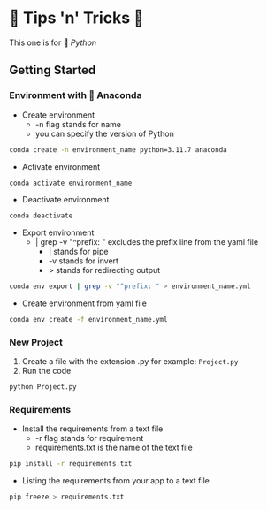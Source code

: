 # 🍆 Tips 'n' Tricks 🎃

This one is for 🐍 *Python*


## Getting Started

### Environment with 🐍 Anaconda

- Create environment
    - -n flag stands for name
    - you can specify the version of Python
```sh
conda create -n environment_name python=3.11.7 anaconda
```
- Activate environment
```sh
conda activate environment_name
```
- Deactivate environment
```sh
conda deactivate
```
- Export environment
    - | grep -v "^prefix: " excludes the prefix line from the yaml file
        - | stands for pipe
        - -v stands for invert
        - \> stands for redirecting output
```sh
conda env export | grep -v "^prefix: " > environment_name.yml
```
- Create environment from yaml file
```sh
conda env create -f environment_name.yml
```

### New Project

1. Create a file with the extension .py for example: `Project.py`
2. Run the code
```sh
python Project.py
```

### Requirements

- Install the requirements from a text file
    - -r flag stands for requirement
    - requirements.txt is the name of the text file
```sh
pip install -r requirements.txt
```

- Listing the requirements from your app to a text file
```sh
pip freeze > requirements.txt
```
